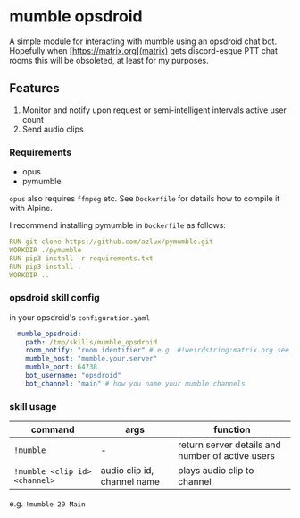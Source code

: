 # mumble opsdroid

A simple module for interacting with mumble using an opsdroid chat bot. Hopefully when [https://matrix.org](matrix) gets discord-esque PTT chat rooms this will be obsoleted, at least for my purposes.

## Features
1. Monitor and notify upon request or semi-intelligent intervals active user count
2. Send audio clips

### Requirements
* opus
* pymumble

`opus` also requires `ffmpeg` etc. See `Dockerfile` for details how to compile it with Alpine.

I recommend installing pymumble in `Dockerfile` as follows:

```yaml
RUN git clone https://github.com/azlux/pymumble.git
WORKDIR ./pymumble
RUN pip3 install -r requirements.txt
RUN pip3 install .
WORKDIR ..
```

### opsdroid skill config
in your opsdroid's `configuration.yaml`

```yaml
  mumble_opsdroid:
    path: /tmp/skills/mumble_opsdroid
    room_notify: "room identifier" # e.g. #!weirdstring:matrix.org see opsdoid docs
    mumble_host: "mumble.your.server"
    mumble_port: 64738
    bot_username: "opsdroid"
    bot_channel: "main" # how you name your mumble channels
```

### skill usage
| command | args | function |
| ----- | ----- | ----- |
| `!mumble` | - | return server details and number of active users |
| `!mumble <clip id> <channel>` | audio clip id, channel name | plays audio clip to channel |

e.g. `!mumble 29 Main`
